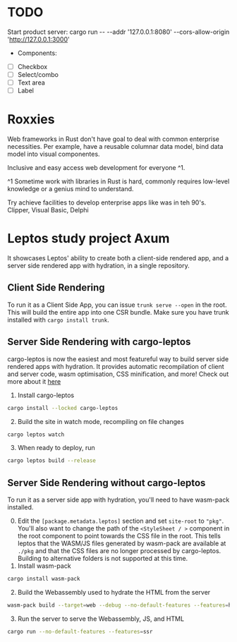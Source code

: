 # TODO

Start product server:
cargo run -- --addr '127.0.0.1:8080' --cors-allow-origin 'http://127.0.0.1:3000'

- Components:

- [ ] Checkbox
- [ ] Select/combo
- [ ] Text area
- [ ] Label

# Roxxies

Web frameworks in Rust don't have goal to deal with common enterprise necessities.
Per example, have a reusable columnar data model, bind data model into visual componentes.

Inclusive and easy access web development for everyone ^1.

^1 Sometime work with libraries in Rust is hard, commonly requires low-level knowledge or a genius mind to understand.

Try achieve facilities to develop enterprise apps like was in teh 90's.
Clipper, Visual Basic, Delphi

# Leptos study project Axum

It showcases Leptos' ability to create both a client-side rendered app, and a server side rendered app with hydration, in a single repository.

## Client Side Rendering

To run it as a Client Side App, you can issue `trunk serve --open` in the root. This will build the entire
app into one CSR bundle. Make sure you have trunk installed with `cargo install trunk`.

## Server Side Rendering with cargo-leptos

cargo-leptos is now the easiest and most featureful way to build server side rendered apps with hydration. It provides automatic recompilation of client and server code, wasm optimisation, CSS minification, and more! Check out more about it [here](https://github.com/akesson/cargo-leptos)

1. Install cargo-leptos

```bash
cargo install --locked cargo-leptos
```

2. Build the site in watch mode, recompiling on file changes

```bash
cargo leptos watch
```

3. When ready to deploy, run

```bash
cargo leptos build --release
```

## Server Side Rendering without cargo-leptos

To run it as a server side app with hydration, you'll need to have wasm-pack installed.

0. Edit the `[package.metadata.leptos]` section and set `site-root` to `"pkg"`. You'll also want to change the path of the `<StyleSheet / >` component in the root component to point towards the CSS file in the root. This tells leptos that the WASM/JS files generated by wasm-pack are available at `./pkg` and that the CSS files are no longer processed by cargo-leptos. Building to alternative folders is not supported at this time.
1. Install wasm-pack

```bash
cargo install wasm-pack
```

2. Build the Webassembly used to hydrate the HTML from the server

```bash
wasm-pack build --target=web --debug --no-default-features --features=hydrate
```

3. Run the server to serve the Webassembly, JS, and HTML

```bash
cargo run --no-default-features --features=ssr
```
